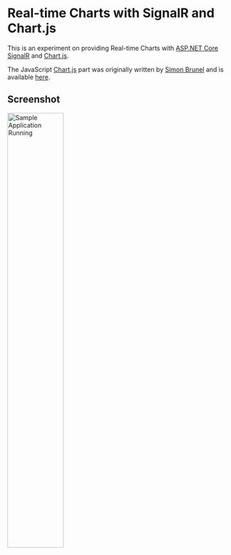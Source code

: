 # Real-time Charts with SignalR and Chart.js #

This is an experiment on providing Real-time Charts with [ASP.NET Core SignalR] and [Chart.js]. 

The JavaScript [Chart.js] part was originally written by [Simon Brunel](https://github.com/simonbrunel) and is available [here](https://plnkr.co/Imxwl9OQJuaMepLNy6ly).

## Screenshot ##

<a href="https://raw.githubusercontent.com/bytefish/SignalRSample/master/SignalRSample/Images/Screenshot.jpg">
	<img src="https://raw.githubusercontent.com/bytefish/SignalRSample/master/SignalRSample/Images/Screenshot.jpg" width="50%" height="50%" alt="Sample Application Running" />
</a>

[ASP.NET Core SignalR]: https://github.com/aspnet/SignalR
[Chart.js]: http://www.chartjs.org/